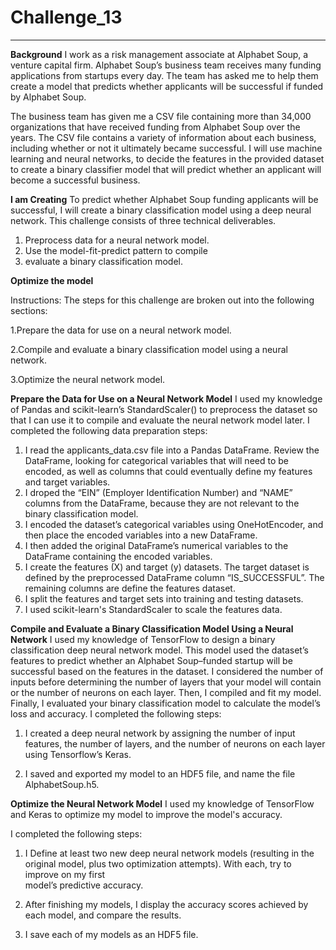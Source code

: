 # Challenge_13
***

**Background**
I work as a risk management associate at Alphabet Soup, a venture capital firm. Alphabet Soup’s business team receives many funding applications from startups every day. The team has asked me to help them create a model that predicts whether applicants will be successful if funded by Alphabet Soup.

The business team has given me a CSV file containing more than 34,000 organizations that have received funding from Alphabet Soup over the years. The CSV file contains a variety of information about each business, including whether or not it ultimately became successful. I will use machine learning and neural networks, to decide the features in the provided dataset to create a binary classifier model that will predict whether an applicant will become a successful business.

**I am Creating**
To predict whether Alphabet Soup funding applicants will be successful, I will create a binary classification model using a deep neural network.
This challenge consists of three technical deliverables. 
1. Preprocess data for a neural network model.
2. Use the model-fit-predict pattern to compile 
3. evaluate a binary classification model.

**Optimize the model**

Instructions:
The steps for this challenge are broken out into the following sections:

1.Prepare the data for use on a neural network model.

2.Compile and evaluate a binary classification model using a neural network.

3.Optimize the neural network model.

**Prepare the Data for Use on a Neural Network Model**
I used my knowledge of Pandas and scikit-learn’s StandardScaler() to preprocess the dataset so that I can use it to compile and evaluate the neural network model later.
I completed the following data preparation steps:
1. I read the applicants_data.csv file into a Pandas DataFrame. Review the DataFrame, looking for categorical variables that will need to be encoded, as well as        columns that could eventually define my features and target variables.
2. I droped the “EIN” (Employer Identification Number) and “NAME” columns from the DataFrame, because they are not relevant to the binary classification model.
3. I encoded the dataset’s categorical variables using OneHotEncoder, and then place the encoded variables into a new DataFrame.
4. I then added the original DataFrame’s numerical variables to the DataFrame containing the encoded variables.
5. I create the features (X) and target (y) datasets. The target dataset is defined by the preprocessed DataFrame column “IS_SUCCESSFUL”. The remaining columns are    define the features dataset.
6. I split the features and target sets into training and testing datasets.
7. I used scikit-learn's StandardScaler to scale the features data.

**Compile and Evaluate a Binary Classification Model Using a Neural Network**
I used my knowledge of TensorFlow to design a binary classification deep neural network model. This model  used the dataset’s features to predict whether an Alphabet Soup–funded startup will be successful based on the features in the dataset. I considered the number of inputs before determining the number of layers that your model will contain or the number of neurons on each layer. Then, I compiled and fit my model. Finally, I evaluated your binary classification model to calculate the model’s loss and accuracy.
I completed the following steps:
1. I created a deep neural network by assigning the number of input features, the number of layers, and the number of neurons on each layer using Tensorflow’s Keras.

2. I saved and exported my model to an HDF5 file, and name the file AlphabetSoup.h5.

**Optimize the Neural Network Model**
I used my knowledge of TensorFlow and Keras to optimize my model to improve the model's accuracy. 

I completed the following steps:

1. I Define at least two new deep neural network models (resulting in the original model, plus two optimization attempts). With each, try to improve on my first   
   model’s predictive accuracy.

2. After finishing my models, I display the accuracy scores achieved by each model, and compare the results.

3. I save each of my models as an HDF5 file.

